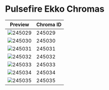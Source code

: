 # Pulsefire Ekko Chromas

| Preview | Chroma ID |
|---------|-----------|
| ![245029](https://raw.communitydragon.org/latest/plugins/rcp-be-lol-game-data/global/default/v1/champion-chroma-images/245/245029.png) | 245029 |
| ![245030](https://raw.communitydragon.org/latest/plugins/rcp-be-lol-game-data/global/default/v1/champion-chroma-images/245/245030.png) | 245030 |
| ![245031](https://raw.communitydragon.org/latest/plugins/rcp-be-lol-game-data/global/default/v1/champion-chroma-images/245/245031.png) | 245031 |
| ![245032](https://raw.communitydragon.org/latest/plugins/rcp-be-lol-game-data/global/default/v1/champion-chroma-images/245/245032.png) | 245032 |
| ![245033](https://raw.communitydragon.org/latest/plugins/rcp-be-lol-game-data/global/default/v1/champion-chroma-images/245/245033.png) | 245033 |
| ![245034](https://raw.communitydragon.org/latest/plugins/rcp-be-lol-game-data/global/default/v1/champion-chroma-images/245/245034.png) | 245034 |
| ![245035](https://raw.communitydragon.org/latest/plugins/rcp-be-lol-game-data/global/default/v1/champion-chroma-images/245/245035.png) | 245035 |